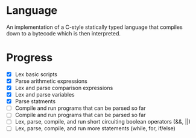 # Language

An implementation of a C-style statically typed language that compiles down to a bytecode which is then interpreted.

# Progress
 - [x] Lex basic scripts
 - [x] Parse arithmetic expressions
 - [x] Lex and parse comparison expressions
 - [x] Lex and parse variables
 - [x] Parse statments
 - [ ] Compile and run programs that can be parsed so far
 - [ ] Compile and run programs that can be parsed so far
 - [ ] Lex, parse, compile, and run short circuiting boolean operators (&&, ||)
 - [ ] Lex, parse, compile, and run more statements (while, for, if/else)